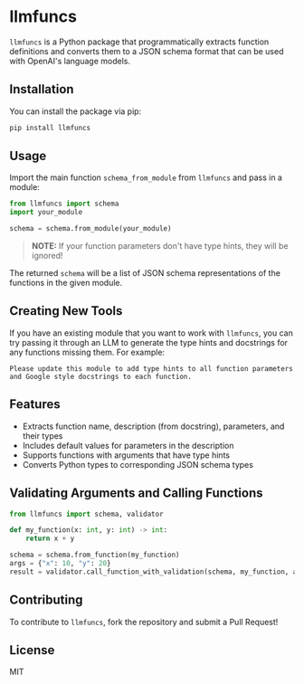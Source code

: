 # llmfuncs

`llmfuncs` is a Python package that programmatically extracts function definitions and converts them to a JSON schema format that can be used with OpenAI's language models.

## Installation

You can install the package via pip:

```bash
pip install llmfuncs
```

## Usage

Import the main function `schema_from_module` from `llmfuncs` and pass in a module:

```python
from llmfuncs import schema
import your_module

schema = schema.from_module(your_module)
```

> **NOTE:** If your function parameters don't have type hints, they will be ignored!

The returned `schema` will be a list of JSON schema representations of the functions in the given module.

## Creating New Tools

If you have an existing module that you want to work with `llmfuncs`, you can try passing it through an LLM
to generate the type hints and docstrings for any functions missing them. For example:
```
Please update this module to add type hints to all function parameters and Google style docstrings to each function.
```

## Features

- Extracts function name, description (from docstring), parameters, and their types
- Includes default values for parameters in the description
- Supports functions with arguments that have type hints
- Converts Python types to corresponding JSON schema types

## Validating Arguments and Calling Functions
```python
from llmfuncs import schema, validator

def my_function(x: int, y: int) -> int:
    return x + y

schema = schema.from_function(my_function)
args = {"x": 10, "y": 20}
result = validator.call_function_with_validation(schema, my_function, args)
```

## Contributing

To contribute to `llmfuncs`, fork the repository and submit a Pull Request!

## License

MIT
